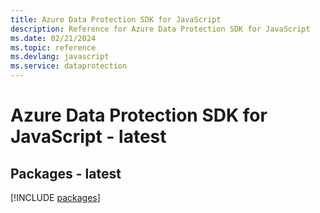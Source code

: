 ```yaml
---
title: Azure Data Protection SDK for JavaScript
description: Reference for Azure Data Protection SDK for JavaScript
ms.date: 02/21/2024
ms.topic: reference
ms.devlang: javascript
ms.service: dataprotection
---
```

# Azure Data Protection SDK for JavaScript - latest
## Packages - latest
[!INCLUDE [packages](data-protection-index.md)]